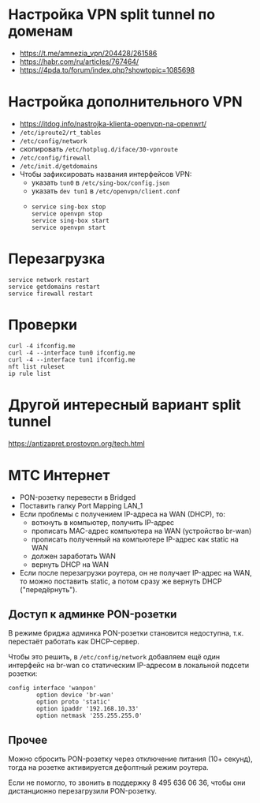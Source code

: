 # Настройка VPN split tunnel по доменам
* https://t.me/amnezia_vpn/204428/261586
* https://habr.com/ru/articles/767464/
* https://4pda.to/forum/index.php?showtopic=1085698

# Настройка дополнительного VPN
* https://itdog.info/nastrojka-klienta-openvpn-na-openwrt/
* `/etc/iproute2/rt_tables`
* `/etc/config/network`
* скопировать `/etc/hotplug.d/iface/30-vpnroute`
* `/etc/config/firewall`
* `/etc/init.d/getdomains`
* Чтобы зафиксировать названия интерфейсов VPN:
  - указать `tun0` в `/etc/sing-box/config.json`
  - указать `dev tun1` в `/etc/openvpn/client.conf`
  - ```
    service sing-box stop
    service openvpn stop
    service sing-box start
    service openvpn start
    ```

# Перезагрузка
```
service network restart
service getdomains restart
service firewall restart
```

# Проверки
```
curl -4 ifconfig.me
curl -4 --interface tun0 ifconfig.me
curl -4 --interface tun1 ifconfig.me 
nft list ruleset
ip rule list
```

# Другой интересный вариант split tunnel
https://antizapret.prostovpn.org/tech.html

# МТС Интернет
* PON-розетку перевести в Bridged
* Поставить галку Port Mapping LAN_1
* Если проблемы с получением IP-адреса на WAN (DHCP), то:
  - воткнуть в компьютер, получить IP-адрес
  - прописать MAC-адрес компьютера на WAN (устройство br-wan)
  - прописать полученный на компьютере IP-адрес как static на WAN
  - должен заработать WAN
  - вернуть DHCP на WAN
* Если после перезагрузки роутера, он не получает IP-адрес на WAN, то можно поставить static, а потом сразу же вернуть DHCP ("передёрнуть").

## Доступ к админке PON-розетки
В режиме бриджа админка PON-розетки становится недоступна, т.к. перестаёт работать как DHCP-сервер.

Чтобы это решить, в `/etc/config/network` добавляем ещё один интерфейс на br-wan со статическим IP-адресом в локальной подсети розетки:
```
config interface 'wanpon'
        option device 'br-wan'
        option proto 'static'
        option ipaddr '192.168.10.33'
        option netmask '255.255.255.0'
```

## Прочее
Можно сбросить PON-розетку через отключение питания (10+ секунд), тогда на розетке активируется дефолтный режим роутера.

Если не помогло, то звонить в поддержку 8 495 636 06 36, чтобы они дистанционно перезагрузили PON-розетку.
